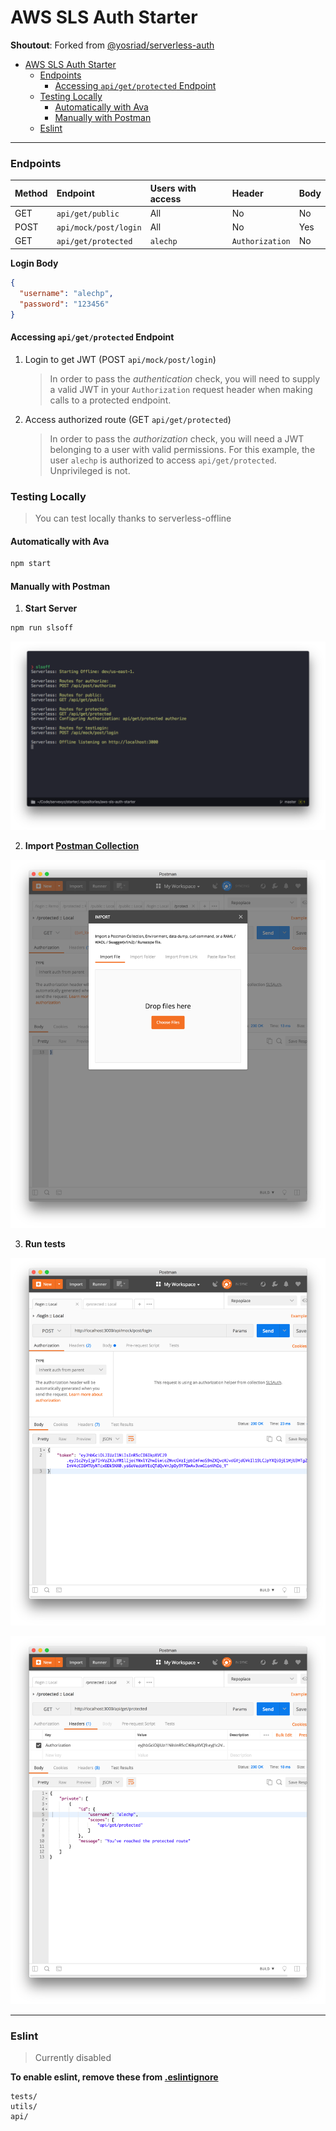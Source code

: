 # AWS SLS Auth Starter

**Shoutout**: Forked from [@yosriad/serverless-auth](https://github.com/yosriady/serverless-auth)

<!-- TOC -->

* [AWS SLS Auth Starter](#aws-sls-auth-starter)
  * [Endpoints](#endpoints)
    * [Accessing `api/get/protected` Endpoint](#accessing-apigetprotected-endpoint)
  * [Testing Locally](#testing-locally)
    * [Automatically with Ava](#automatically-with-ava)
    * [Manually with Postman](#manually-with-postman)
  * [Eslint](#eslint)

<!-- /TOC -->

---

### Endpoints

| Method | Endpoint              | Users with access | Header          | Body |
| :----- | :-------------------- | :---------------- | :-------------- | :--- |
| GET    | `api/get/public`      | All               | No              | No   |
| POST   | `api/mock/post/login` | All               | No              | Yes  |
| GET    | `api/get/protected`   | `alechp`          | `Authorization` | No   |

**Login Body**

```json
{
  "username": "alechp",
  "password": "123456"
}
```

#### Accessing `api/get/protected` Endpoint

1.  Login to get JWT (POST `api/mock/post/login`)

    > In order to pass the _authentication_ check, you will need to supply a valid JWT in your `Authorization` request header when making calls to a protected endpoint.

2.  Access authorized route (GET `api/get/protected`)
    > In order to pass the _authorization_ check, you will need a JWT belonging to a user with valid permissions. For this example, the user `alechp` is authorized to access `api/get/protected`. Unprivileged is not.

### Testing Locally

> You can test locally thanks to serverless-offline

#### Automatically with Ava

```bash
npm start
```

#### Manually with Postman

1.  **Start Server**

```bash
npm run slsoff
```

![Serverless Offline Start](screenshots/slsoff.png)

2.  **Import [Postman Collection](./SLSAuth.postman_collection.json)**

![Import postman collection](screenshots/postman_open.png)

3.  **Run tests**

![Postman Authentication](screenshots/postman_login.png)

![Postman Authorization](screenshots/postman_protected.png)

---

### Eslint

> Currently disabled

**To enable eslint, remove these from [.eslintignore](./eslintignore)**

```
tests/
utils/
api/
```
